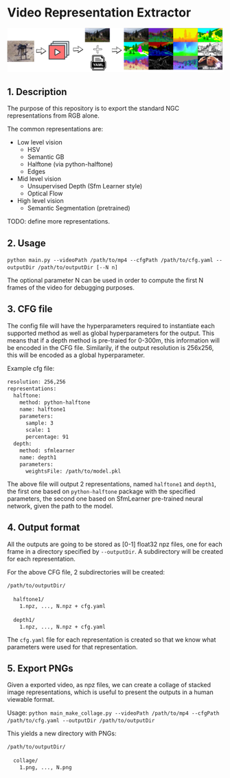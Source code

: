 # Video Representation Extractor

![logo](logo.png)

## 1. Description
The purpose of this repository is to export the standard NGC representations from RGB alone.

The common representations are:
  - Low level vision
    - HSV
    - Semantic GB
    - Halftone (via python-halftone)
    - Edges
  - Mid level vision
    - Unsupervised Depth (Sfm Learner style)
    - Optical Flow
  - High level vision
    - Semantic Segmentation (pretrained)

TODO: define more representations.

## 2. Usage

`python main.py --videoPath /path/to/mp4 --cfgPath /path/to/cfg.yaml --outputDir /path/to/outputDir [--N n]`

The optional parameter N can be used in order to compute the first N frames of the video for debugging purposes.

## 3. CFG file
The config file will have the hyperparameters required to instantiate each supported method as well as global hyperparameters for the output. This means that if a depth method is pre-traied for 0-300m, this information will be encoded in the CFG file. Similarily, if the output resolution is 256x256, this will be encoded as a global hyperparameter.

Example cfg file:
```
resolution: 256,256
representations:
  halftone:
    method: python-halftone
    name: halftone1
    parameters:
      sample: 3
      scale: 1
      percentage: 91
  depth:
    method: sfmlearner
    name: depth1
    parameters:
      weightsFile: /path/to/model.pkl
```

The above file will output 2 representations, named `halftone1` and `depth1`, the first one based on `python-halftone` package with the specified parameters, the second one based on SfmLearner pre-trained neural network, given the path to the model.

## 4. Output format
All the outputs are going to be stored as [0-1] float32 npz files, one for each frame in a directory specified by `--outputDir`. A subdirectory will be created for each representation.

For the above CFG file, 2 subdirectories will be created:
```
/path/to/outputDir/
  
  halftone1/
    1.npz, ..., N.npz + cfg.yaml
  
  depth1/
    1.npz, ..., N.npz + cfg.yaml
```

The `cfg.yaml` file for each representation is created so that we know what parameters were used for that representation.

## 5. Export PNGs
Given a exported video, as npz files, we can create a collage of stacked image representations, which is useful to present the outputs in a human viewable format.

Usage:
`python main_make_collage.py --videoPath /path/to/mp4 --cfgPath /path/to/cfg.yaml --outputDir /path/to/outputDir`

This yields a new directory with PNGs:
```
/path/to/outputDir/

  collage/
    1.png, ..., N.png
```
